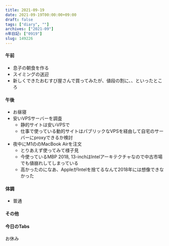 ```yaml
---
title: 2021-09-19
date: 2021-09-19T00:00:00+09:00
draft: false
tags: ["diary", ""]
archives: ["2021-09"]
n年日記: ["0919"]
slug: 149226
---
```

#### 午前
- 息子の朝食を作る
- スイミングの送迎
- 新しくできたおむすび屋さんで買ってみたが、値段の割に、、といったところ
#### 午後
- お昼寝
- 安いVPSサーバーを調査
  - 静的サイトは安いVPSで
  - 仕事で使っている動的サイトはパブリックなVPSを経由して自宅のサーバーにproxyできるか検討
- 夜中にM1ののMacBook Airを注文
  - とりあえず使ってみて様子見
  - 今使っているMBP 2018, 13-inchはIntelアーキテクチャなので中古市場でも値崩れしてしまっている
  - 高かったのになあ、AppleがIntelを捨てるなんて2018年には想像できなかった
#### 体調
- 普通
#### その他
#### 今日のTabs
お休み